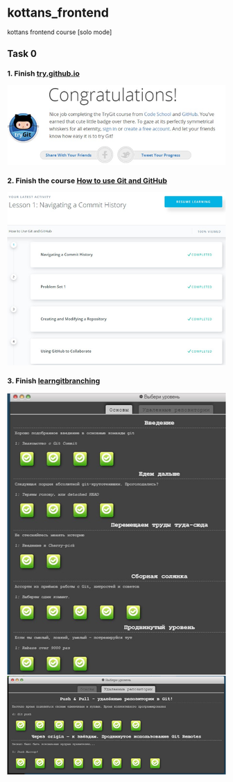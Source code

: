 # kottans_frontend
kottans frontend course [solo mode]

## Task 0

### 1. Finish [try.github.io](https://try.github.io)

![Try github](/img/try-github.jpg)

### 2. Finish the course [How to use Git and GitHub](https://www.udacity.com/course/how-to-use-git-and-github--ud775)

![How to use Git and GitHub](/img/udacity-How-to-Use-Git-and-GitHub.jpg)

### 3. Finish [learngitbranching](https://learngitbranching.js.org/)

![learngitbranching1](/img/learngitbranching.jpg)
![learngitbranching2](/img/learngitbranching2.jpg)
